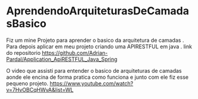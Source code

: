 # AprendendoArquiteturasDeCamadasBasico
Fiz um mine Projeto para aprender o basico da arquitetura de camadas . Para depois aplicar em meu projeto criando uma APIRESTFUL em java . 
link do repositorio https://github.com/Adrian-Pardal/Application_ApiRESTFUL_Java_Spring


O video que assisti para entender o basico de arquiteturas de camadas aonde ele encina de forma pratica como funciona e junto com ele fiz esse pequeno projeto.
https://www.youtube.com/watch?v=7HvOBCqHWvA&list=WL

